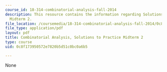 ```yaml
---
course_id: 18-314-combinatorial-analysis-fall-2014
description: This resource contains the information regarding Solutions to Practice
  Midterm 2.
file_location: /coursemedia/18-314-combinatorial-analysis-fall-2014/0c8f173950572e7820b5d51c0bc0a6b5_MIT18_314F14_pracq2sol.pdf
file_type: application/pdf
layout: pdf
title: Combinatorial Analysis, Solutions to Practice Midterm 2
type: course
uid: 0c8f173950572e7820b5d51c0bc0a6b5

---
```

None